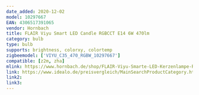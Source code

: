 ```yaml
---
date_added: 2020-12-02
model: 10297667
EAN: 4306517391065 
vendor: Hornbach
title: FLAIR Viyu Smart LED Candle RGBCCT E14 6W 470lm
category: bulb
type: bulb
supports: brightness, colorxy, colortemp
zigbeemodel: ['VIYU_C35_470_RGBW_10297667']
compatible: [z2m, zha]
mlink: https://www.hornbach.de/shop/FLAIR-Viyu-Smarte-LED-Kerzenlampe-RGB-mit-Repeaterfunktion-E14-6W40W-470-lm-1800-6500-K-warmweiss-tageslichtweiss-Kompatibel-mit-SMART-HOME-by-hornbach/10297667/artikel.html
link: https://www.idealo.de/preisvergleich/MainSearchProductCategory.html?q=4306517391065
link2: 
link3: 
---
```

